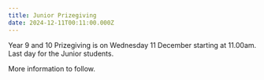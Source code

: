 ```yaml
---
title: Junior Prizegiving
date: 2024-12-11T00:11:00.000Z
---
```

Year 9 and 10 Prizegiving is on Wednesday 11 December starting at 11.00am.  
Last day for the Junior students.

More information to follow.
